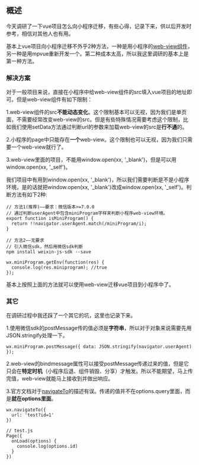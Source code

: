 ## 概述

今天调研了一下vue项目怎么向小程序迁移，有些心得，记录下来，供以后开发时参考，相信对其他人也有用。

基本上vue项目向小程序迁移不外乎2种方法，一种是用小程序的[web-view组件](https://developers.weixin.qq.com/miniprogram/dev/component/web-view.html?search-key=userAgent)，另一种是用mpvue重新开发一个。第二种成本太高，所以我这里调研的基本上是第一种方法。

### 解决方案

对于一般项目来说，直接在小程序中给web-view组件的src填入vue项目的地址即可。但是web-view组件有如下限制：

1.web-view组件的src**不能动态变化**。这个限制基本可以无视，因为我们是单页面，不需要经常改变web-view的src。但是有些特殊情况需要考虑这个限制，比如我们使用setData方法通过判断url的参数来加载web-view的src是**行不通**的。

2.小程序的page中只能存在**一个**web-view。这个限制也可以无视，因为我们只需要一个web-view就行了。

3.web-view里面的项目，不能用window.open(xx, '_blank')，但是可以用window.open(xx, '_self')。

我们项目中有用到window.open(xx, '_blank')，所以我们需要判断是不是小程序环境，是的话就把window.open(xx, '_blank')改成window.open(xx, '_self')。判断方法有如下2种:

```
// 方法1(推荐)——要求：微信版本>=7.0.0
// 通过判断userAgent中包含miniProgram字样来判断小程序web-view环境。
export function isMiniProgram() {
  return !!navigator.userAgent.match(/miniProgram/i);
}

// 方法2——无要求
// 引入微信sdk，然后用微信sdk判断
npm install weixin-js-sdk --save

wx.miniProgram.getEnv(function(res) {
  console.log(res.miniprogram); //true
});
```

基本上按照上面的方法就可以使用web-view迁移vue项目到小程序中了。

### 其它

在调研过程中我还踩了一个其它的坑，这里也记录下来。

1.使用微信sdk的postMessage传的值必须是**字符串**，所以对于对象来说需要先用JSON.stringify处理一下。

```
wx.miniProgram.postMessage({ data: JSON.stringify(navigator.userAgent) });
```

2.web-view的bindmessage属性可以接受postMessage传递过来的值，但是它只会在**特定时机**（小程序后退、组件销毁、分享）才触发。所以不能期望，马上传完值，web-view就能马上接收到并做出响应。

3.官方文档对于[navigateTo](https://developers.weixin.qq.com/miniprogram/dev/api/wx.navigateTo.html?search-key=navigate&q=)的描述有误。传递的值并不在options.query里面，而是**就在options里面**。

```
wx.navigateTo({
  url: 'test?id=1'
})

// test.js
Page({
  onLoad(options) {
    console.log(options.id)
  }
})
```
